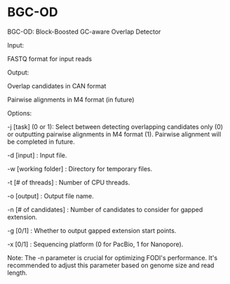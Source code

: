 # BGC-OD
BGC-OD: Block-Boosted GC-aware Overlap Detector

Input:

FASTQ format for input reads

Output:

Overlap candidates in CAN format

Pairwise alignments in M4 format (in future)

Options:

-j [task] (0 or 1): Select between detecting overlapping candidates only (0) or outputting pairwise alignments in M4 format (1). Pairwise alignment will be completed in future.

-d [input] : Input file.

-w [working folder] : Directory for temporary files.

-t [# of threads] : Number of CPU threads.

-o [output] : Output file name.

-n [# of candidates] : Number of candidates to consider for gapped extension.

-g [0/1] : Whether to output gapped extension start points.

-x [0/1] : Sequencing platform (0 for PacBio, 1 for Nanopore).

Note: The -n parameter is crucial for optimizing FODI's performance. It's recommended to adjust this parameter based on genome size and read length.
